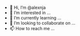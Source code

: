 - 👋 Hi, I’m @alexnja
- 👀 I’m interested in ...
- 🌱 I’m currently learning ...
- 💞️ I’m looking to collaborate on ...
- 📫 How to reach me ...

<!---
alexnja/alexnja is a ✨ special ✨ repository because its `README.md` (this file) appears on your GitHub profile.
You can click the Preview link to take a look at your changes.
--->
